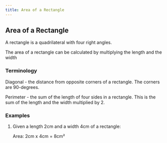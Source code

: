 ```yaml
---
title: Area of a Rectangle
---
```

## Area of a Rectangle

A rectangle is a quadrilateral with four right angles.

The area of a rectangle can be calculated by multiplying the length and the width

### Terminology

Diagonal - the distance from opposite corners of a rectangle. The corners are 90-degrees.

Perimeter - the sum of the length of four sides in a rectangle. This is the sum of the length and the width multiplied by 2.

### Examples

1. Given a length 2cm and a width 4cm of a rectangle:

   Area: 2cm x 4cm = 8cm²

<!-- The article goes here, in GitHub-flavored Markdown. Feel free to add YouTube videos, images, and CodePen/JSBin embeds  -->

<!-- #### More Information: -->
<!-- Please add any articles you think might be helpful to read before writing the article -->


